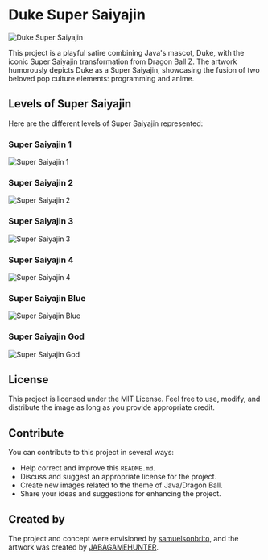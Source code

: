 # Duke Super Saiyajin

![Duke Super Saiyajin](images/dukesayan1.webp)

This project is a playful satire combining Java's mascot, Duke, with the iconic Super Saiyajin transformation from Dragon Ball Z. The artwork humorously depicts Duke as a Super Saiyajin, showcasing the fusion of two beloved pop culture elements: programming and anime.

## Levels of Super Saiyajin

Here are the different levels of Super Saiyajin represented:

### Super Saiyajin 1
![Super Saiyajin 1](images/ssj1.webp)

### Super Saiyajin 2
![Super Saiyajin 2](images/ssj2.webp)

### Super Saiyajin 3
![Super Saiyajin 3](images/ssj3.webp)

### Super Saiyajin 4
![Super Saiyajin 4](images/ssj4.webp)

### Super Saiyajin Blue
![Super Saiyajin Blue](images/ssjblue.webp)

### Super Saiyajin God
![Super Saiyajin God](images/ssjgod.webp)

## License

This project is licensed under the MIT License. Feel free to use, modify, and distribute the image as long as you provide appropriate credit.

## Contribute

You can contribute to this project in several ways:

- Help correct and improve this `README.md`.
- Discuss and suggest an appropriate license for the project.
- Create new images related to the theme of Java/Dragon Ball.
- Share your ideas and suggestions for enhancing the project.

## Created by

The project and concept were envisioned by [samuelsonbrito](https://github.com/samuelsonbrito), and the artwork was created by [JABAGAMEHUNTER](https://github.com/JABAGAMEHUNTER).